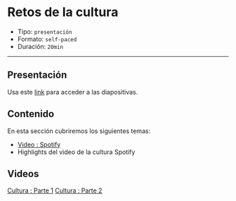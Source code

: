 # Retos de la cultura

* Tipo: `presentación`
* Formato: `self-paced`
* Duración: `20min`

***

## Presentación
Usa este [link](https://docs.google.com/presentation/d/1X4bWrhhavV_IAFDHvwjHIJQPaPO8nlJOng7IAtvbKqg/edit#slide=id.g3706918bcf_0_24) para acceder a las diapositivas.

## Contenido
En esta sección cubriremos los siguientes temas:

* [Video : Spotify](https://vimeo.com/94950270)
* Highlights del video de la cultura Spotify

## Videos
[Cultura : Parte 1](https://www.useloom.com/share/90102cf63263435faa7f867c1e9c2d33)
[Cultura : Parte 2](https://www.useloom.com/share/9829eb5e520a4ee69e2b915f2d388e30)